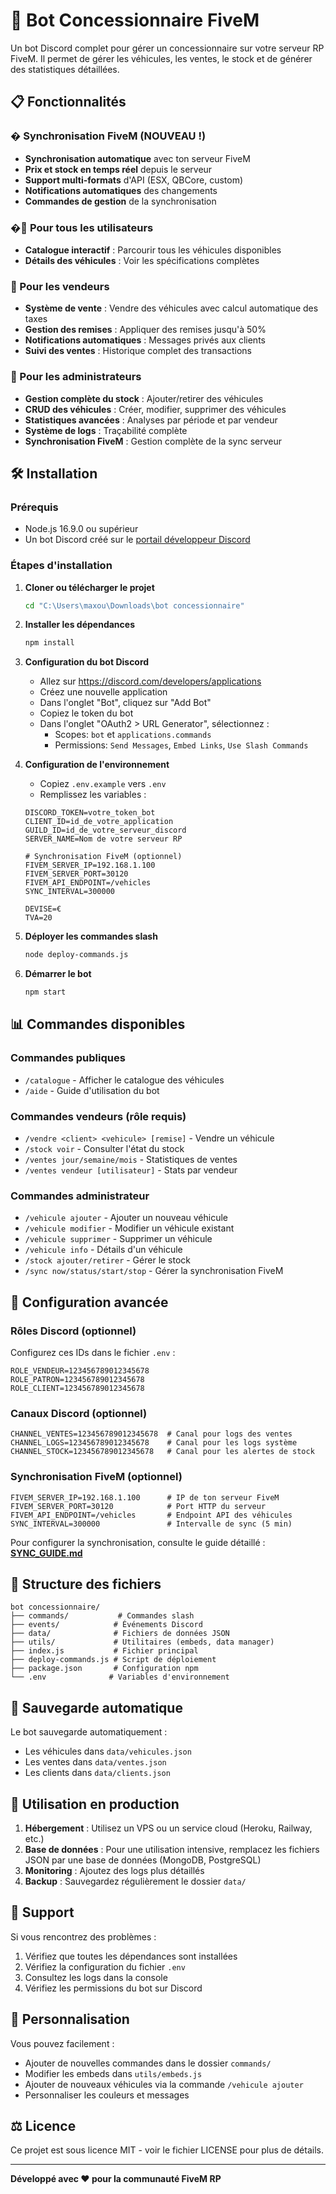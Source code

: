 # 🚗 Bot Concessionnaire FiveM

Un bot Discord complet pour gérer un concessionnaire sur votre serveur RP FiveM. Il permet de gérer les véhicules, les ventes, le stock et de générer des statistiques détaillées.

## 📋 Fonctionnalités

### � **Synchronisation FiveM (NOUVEAU !)**
- **Synchronisation automatique** avec ton serveur FiveM
- **Prix et stock en temps réel** depuis le serveur
- **Support multi-formats** d'API (ESX, QBCore, custom)
- **Notifications automatiques** des changements
- **Commandes de gestion** de la synchronisation

### �👥 Pour tous les utilisateurs
- **Catalogue interactif** : Parcourir tous les véhicules disponibles
- **Détails des véhicules** : Voir les spécifications complètes

### 💼 Pour les vendeurs
- **Système de vente** : Vendre des véhicules avec calcul automatique des taxes
- **Gestion des remises** : Appliquer des remises jusqu'à 50%
- **Notifications automatiques** : Messages privés aux clients
- **Suivi des ventes** : Historique complet des transactions

### 🔧 Pour les administrateurs
- **Gestion complète du stock** : Ajouter/retirer des véhicules
- **CRUD des véhicules** : Créer, modifier, supprimer des véhicules
- **Statistiques avancées** : Analyses par période et par vendeur
- **Système de logs** : Traçabilité complète
- **Synchronisation FiveM** : Gestion complète de la sync serveur

## 🛠️ Installation

### Prérequis
- Node.js 16.9.0 ou supérieur
- Un bot Discord créé sur le [portail développeur Discord](https://discord.com/developers/applications)

### Étapes d'installation

1. **Cloner ou télécharger le projet**
   ```bash
   cd "C:\Users\maxou\Downloads\bot concessionnaire"
   ```

2. **Installer les dépendances**
   ```bash
   npm install
   ```

3. **Configuration du bot Discord**
   - Allez sur https://discord.com/developers/applications
   - Créez une nouvelle application
   - Dans l'onglet "Bot", cliquez sur "Add Bot"
   - Copiez le token du bot
   - Dans l'onglet "OAuth2 > URL Generator", sélectionnez :
     - Scopes: `bot` et `applications.commands`
     - Permissions: `Send Messages`, `Embed Links`, `Use Slash Commands`

4. **Configuration de l'environnement**
   - Copiez `.env.example` vers `.env`
   - Remplissez les variables :
   ```env
   DISCORD_TOKEN=votre_token_bot
   CLIENT_ID=id_de_votre_application
   GUILD_ID=id_de_votre_serveur_discord
   SERVER_NAME=Nom de votre serveur RP
   
   # Synchronisation FiveM (optionnel)
   FIVEM_SERVER_IP=192.168.1.100
   FIVEM_SERVER_PORT=30120
   FIVEM_API_ENDPOINT=/vehicles
   SYNC_INTERVAL=300000
   
   DEVISE=€
   TVA=20
   ```

5. **Déployer les commandes slash**
   ```bash
   node deploy-commands.js
   ```

6. **Démarrer le bot**
   ```bash
   npm start
   ```

## 📊 Commandes disponibles

### Commandes publiques
- `/catalogue` - Afficher le catalogue des véhicules
- `/aide` - Guide d'utilisation du bot

### Commandes vendeurs (rôle requis)
- `/vendre <client> <vehicule> [remise]` - Vendre un véhicule
- `/stock voir` - Consulter l'état du stock
- `/ventes jour/semaine/mois` - Statistiques de ventes
- `/ventes vendeur [utilisateur]` - Stats par vendeur

### Commandes administrateur
- `/vehicule ajouter` - Ajouter un nouveau véhicule
- `/vehicule modifier` - Modifier un véhicule existant
- `/vehicule supprimer` - Supprimer un véhicule
- `/vehicule info` - Détails d'un véhicule
- `/stock ajouter/retirer` - Gérer le stock
- `/sync now/status/start/stop` - Gérer la synchronisation FiveM

## 🔧 Configuration avancée

### Rôles Discord (optionnel)
Configurez ces IDs dans le fichier `.env` :
```env
ROLE_VENDEUR=123456789012345678
ROLE_PATRON=123456789012345678
ROLE_CLIENT=123456789012345678
```

### Canaux Discord (optionnel)
```env
CHANNEL_VENTES=123456789012345678  # Canal pour logs des ventes
CHANNEL_LOGS=123456789012345678    # Canal pour les logs système
CHANNEL_STOCK=123456789012345678   # Canal pour les alertes de stock
```

### Synchronisation FiveM (optionnel)
```env
FIVEM_SERVER_IP=192.168.1.100      # IP de ton serveur FiveM
FIVEM_SERVER_PORT=30120            # Port HTTP du serveur
FIVEM_API_ENDPOINT=/vehicles       # Endpoint API des véhicules
SYNC_INTERVAL=300000               # Intervalle de sync (5 min)
```

Pour configurer la synchronisation, consulte le guide détaillé : **[SYNC_GUIDE.md](SYNC_GUIDE.md)**

## 📁 Structure des fichiers

```
bot concessionnaire/
├── commands/           # Commandes slash
├── events/            # Événements Discord
├── data/              # Fichiers de données JSON
├── utils/             # Utilitaires (embeds, data manager)
├── index.js           # Fichier principal
├── deploy-commands.js # Script de déploiement
├── package.json       # Configuration npm
└── .env              # Variables d'environnement
```

## 🔄 Sauvegarde automatique

Le bot sauvegarde automatiquement :
- Les véhicules dans `data/vehicules.json`
- Les ventes dans `data/ventes.json`
- Les clients dans `data/clients.json`

## 🚀 Utilisation en production

1. **Hébergement** : Utilisez un VPS ou un service cloud (Heroku, Railway, etc.)
2. **Base de données** : Pour une utilisation intensive, remplacez les fichiers JSON par une base de données (MongoDB, PostgreSQL)
3. **Monitoring** : Ajoutez des logs plus détaillés
4. **Backup** : Sauvegardez régulièrement le dossier `data/`

## 🐛 Support

Si vous rencontrez des problèmes :
1. Vérifiez que toutes les dépendances sont installées
2. Vérifiez la configuration du fichier `.env`
3. Consultez les logs dans la console
4. Vérifiez les permissions du bot sur Discord

## 📝 Personnalisation

Vous pouvez facilement :
- Ajouter de nouvelles commandes dans le dossier `commands/`
- Modifier les embeds dans `utils/embeds.js`
- Ajouter de nouveaux véhicules via la commande `/vehicule ajouter`
- Personnaliser les couleurs et messages

## ⚖️ Licence

Ce projet est sous licence MIT - voir le fichier LICENSE pour plus de détails.

---

**Développé avec ❤️ pour la communauté FiveM RP**
